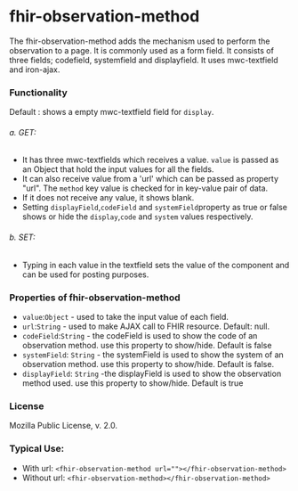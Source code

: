 # fhir-observation-method

The fhir-observation-method adds the mechanism used to perform the observation to a page. It is commonly used as a form field. It consists of three fields; codefield, systemfield and displayfield. It uses mwc-textfield and iron-ajax.

### Functionality
  Default : shows a empty mwc-textfield field for `display`. 
 ###### a. GET:
 * It has three mwc-textfields which receives a value. `value` is passed as an Object that hold the input values for all the fields.
 * It can also receive value from a 'url' which can be passed as property "url". The `method` key value is checked for in key-value pair of data.
  * If it does not receive any value, it shows blank.
 * Setting `displayField`,`codeField`  and `systemField`property as true or false shows or hide the `display`,`code` and `system` values respectively.
 ###### b. SET:
 * Typing in each value in the textfield sets the value of the component and can be used for posting purposes.

### Properties of fhir-observation-method
 * `value`:`Object` - used to take the input value of each field.
 * `url`:`String` - used to make AJAX call to FHIR resource. Default: null.
 * `codeField`:`String` - the codeField is used to show the code of an observation method. use this property to show/hide. Default  is false 
 * `systemField`: `String` - the systemField is used to show the system of an observation method. use this property to show/hide. Default  is false.
 *  `displayField`: `String` -the displayField is used to show the observation method used. use this property to show/hide. Default  is true
 ### License
 Mozilla Public License, v. 2.0.
 
 ### Typical Use:
 * With url:
 `<fhir-observation-method url=""></fhir-observation-method>`
 * Without url:
  `<fhir-observation-method></fhir-observation-method>`
